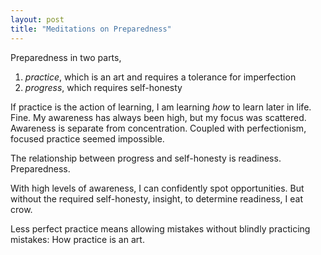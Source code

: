 ```yaml
---
layout: post
title: "Meditations on Preparedness"
---
```


Preparedness in two parts,

1. *practice*, which is an art and requires a tolerance for imperfection
2. *progress*, which requires self-honesty

If practice is the action of learning, I am learning *how* to learn later in life. Fine. My awareness has always been high, but my focus was scattered. Awareness is separate from concentration. Coupled with perfectionism, focused practice seemed impossible.

The relationship between progress and self-honesty is readiness. Preparedness.

With high levels of awareness, I can confidently spot opportunities. But without the required self-honesty, insight, to determine readiness, I eat crow. 

Less perfect practice means allowing mistakes without blindly practicing mistakes: How practice is an art.
